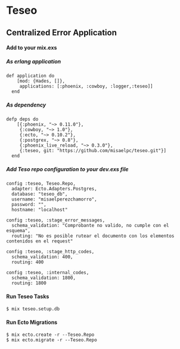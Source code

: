 Teseo
=====

## Centralized Error Application 

#### Add to your mix.exs

##### As erlang application

```
def application do
    [mod: {Hades, []},
     applications: [:phoenix, :cowboy, :logger,:teseo]]
  end
```

##### As dependency
```
defp deps do
    [{:phoenix, "~> 0.11.0"},
     {:cowboy, "~> 1.0"},
     {:ecto, "~> 0.10.2"},
     {:postgrex, "~> 0.8"},
     {:phoenix_live_reload, "~> 0.3.0"},
     {:teseo, git: "https://github.com/misaelpc/teseo.git"}]
  end
```

##### Add Teso repo configuration to your dev.exs file

```
config :teseo, Teseo.Repo,
  adapter: Ecto.Adapters.Postgres,
  database: "teseo_db",
  username: "misaelperezchamorro",
  password: "",
  hostname: "localhost"  

config :teseo, :stage_error_messages,
  schema_validation: "Comprobante no valido, no cumple con el esquema",
  routing: "No es posible rutear el documento con los elementos contenidos en el request"

config :teseo, :stage_http_codes,
  schema_validation: 400,
  routing: 400

config :teseo, :internal_codes,
  schema_validation: 1800,
  routing: 1800
```

#### Run Teseo Tasks

```
$ mix teseo.setup.db
```



#### Run Ecto Migrations

```
$ mix ecto.create -r --Teseo.Repo
$ mix ecto.migrate -r --Teseo.Repo
```
